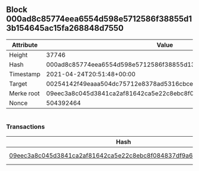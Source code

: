 ## Block 000ad8c85774eea6554d598e5712586f38855d13b154645ac15fa268848d7550

Attribute | Value
--- | ---
Height | 37746
Hash | 000ad8c85774eea6554d598e5712586f38855d13b154645ac15fa268848d7550
Timestamp | 2021-04-24T20:51:48+00:00
Target | 00254142f49eaaa504dc75712e8378ad5316cbcead634704b3734b6271167cc4
Merke root | 09eec3a8c045d3841ca2af81642ca5e22c8ebc8f084837df9a61baab5ac8fc0b
Nonce | 504392464

```

```

### Transactions

Hash | Amount
--- | ---
[09eec3a8c045d3841ca2af81642ca5e22c8ebc8f084837df9a61baab5ac8fc0b](09eec3a8c045d3841ca2af81642ca5e22c8ebc8f084837df9a61baab5ac8fc0b.md) | 10.00000000 SKEPTI 
